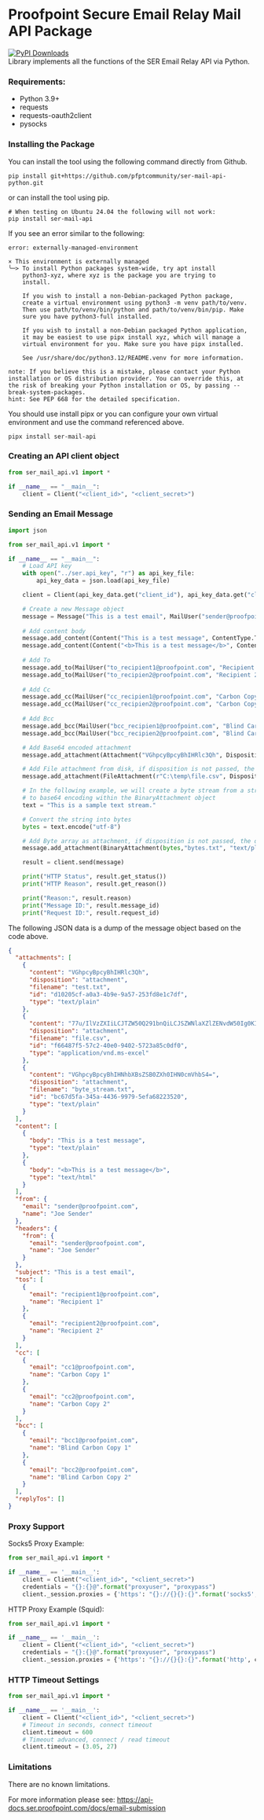 # Proofpoint Secure Email Relay Mail API Package

[![PyPI Downloads](https://static.pepy.tech/badge/ser-mail-api)](https://pepy.tech/projects/ser-mail-api)  
Library implements all the functions of the SER Email Relay API via Python.

### Requirements:

* Python 3.9+
* requests
* requests-oauth2client
* pysocks

### Installing the Package

You can install the tool using the following command directly from Github.

```
pip install git+https://github.com/pfptcommunity/ser-mail-api-python.git
```

or can install the tool using pip.

```
# When testing on Ubuntu 24.04 the following will not work:
pip install ser-mail-api
```

If you see an error similar to the following:

```
error: externally-managed-environment

× This environment is externally managed
╰─> To install Python packages system-wide, try apt install
    python3-xyz, where xyz is the package you are trying to
    install.

    If you wish to install a non-Debian-packaged Python package,
    create a virtual environment using python3 -m venv path/to/venv.
    Then use path/to/venv/bin/python and path/to/venv/bin/pip. Make
    sure you have python3-full installed.

    If you wish to install a non-Debian packaged Python application,
    it may be easiest to use pipx install xyz, which will manage a
    virtual environment for you. Make sure you have pipx installed.

    See /usr/share/doc/python3.12/README.venv for more information.

note: If you believe this is a mistake, please contact your Python installation or OS distribution provider. You can override this, at the risk of breaking your Python installation or OS, by passing --break-system-packages.
hint: See PEP 668 for the detailed specification.
```

You should use install pipx or you can configure your own virtual environment and use the command referenced above.

```
pipx install ser-mail-api
```

### Creating an API client object

```python
from ser_mail_api.v1 import *

if __name__ == "__main__":
    client = Client("<client_id>", "<client_secret>")
```

### Sending an Email Message

```python
import json

from ser_mail_api.v1 import *

if __name__ == "__main__":
    # Load API key
    with open("../ser.api_key", "r") as api_key_file:
        api_key_data = json.load(api_key_file)

    client = Client(api_key_data.get("client_id"), api_key_data.get("client_secret"))

    # Create a new Message object
    message = Message("This is a test email", MailUser("sender@proofpoint.com", "Joe Sender"))
    
    # Add content body
    message.add_content(Content("This is a test message", ContentType.Text))
    message.add_content(Content("<b>This is a test message</b>", ContentType.Html))
    
    # Add To
    message.add_to(MailUser("to_recipient1@proofpoint.com", "Recipient 1"))
    message.add_to(MailUser("to_recipien2@proofpoint.com", "Recipient 2"))
    
    # Add Cc
    message.add_cc(MailUser("cc_recipien1@proofpoint.com", "Carbon Copy 1"))
    message.add_cc(MailUser("cc_recipien2@proofpoint.com", "Carbon Copy 2"))
    
    # Add Bcc
    message.add_bcc(MailUser("bcc_recipien1@proofpoint.com", "Blind Carbon Copy 1"))
    message.add_bcc(MailUser("bcc_recipien2@proofpoint.com", "Blind Carbon Copy 2"))

    # Add Base64 encoded attachment
    message.add_attachment(Attachment("VGhpcyBpcyBhIHRlc3Qh", Disposition.Attachment, "test.txt", "text/plain"))

    # Add File attachment from disk, if disposition is not passed, the default is Disposition.Attachment
    message.add_attachment(FileAttachment(r"C:\temp\file.csv", Disposition.Attachment))

    # In the following example, we will create a byte stream from a string. This byte array is converted
    # to base64 encoding within the BinaryAttachment object
    text = "This is a sample text stream."

    # Convert the string into bytes
    bytes = text.encode("utf-8")

    # Add Byte array as attachment, if disposition is not passed, the default is Disposition.Attachment
    message.add_attachment(BinaryAttachment(bytes,"bytes.txt", "text/plain", Disposition.Attachment))

    result = client.send(message)

    print("HTTP Status", result.get_status())
    print("HTTP Reason", result.get_reason())

    print("Reason:", result.reason)
    print("Message ID:", result.message_id)
    print("Request ID:", result.request_id)
```

The following JSON data is a dump of the message object based on the code above.

```json
{
  "attachments": [
    {
      "content": "VGhpcyBpcyBhIHRlc3Qh",
      "disposition": "attachment",
      "filename": "test.txt",
      "id": "d10205cf-a0a3-4b9e-9a57-253fd8e1c7df",
      "type": "text/plain"
    },
    {
      "content": "77u/IlVzZXIiLCJTZW50Q291bnQiLCJSZWNlaXZlZENvdW50Ig0KIm5vcmVwbHlAcHJvb2Zwb2ludC5jb20sIGxqZXJhYmVrQHBmcHQuaW8iLCIwIiwiMCINCg==",
      "disposition": "attachment",
      "filename": "file.csv",
      "id": "f66487f5-57c2-40e0-9402-5723a85c0df0",
      "type": "application/vnd.ms-excel"
    },
    {
      "content": "VGhpcyBpcyBhIHNhbXBsZSB0ZXh0IHN0cmVhbS4=",
      "disposition": "attachment",
      "filename": "byte_stream.txt",
      "id": "bc67d5fa-345a-4436-9979-5efa68223520",
      "type": "text/plain"
    }
  ],
  "content": [
    {
      "body": "This is a test message",
      "type": "text/plain"
    },
    {
      "body": "<b>This is a test message</b>",
      "type": "text/html"
    }
  ],
  "from": {
    "email": "sender@proofpoint.com",
    "name": "Joe Sender"
  },
  "headers": {
    "from": {
      "email": "sender@proofpoint.com",
      "name": "Joe Sender"
    }
  },
  "subject": "This is a test email",
  "tos": [
    {
      "email": "recipient1@proofpoint.com",
      "name": "Recipient 1"
    },
    {
      "email": "recipient2@proofpoint.com",
      "name": "Recipient 2"
    }
  ],
  "cc": [
    {
      "email": "cc1@proofpoint.com",
      "name": "Carbon Copy 1"
    },
    {
      "email": "cc2@proofpoint.com",
      "name": "Carbon Copy 2"
    }
  ],
  "bcc": [
    {
      "email": "bcc1@proofpoint.com",
      "name": "Blind Carbon Copy 1"
    },
    {
      "email": "bcc2@proofpoint.com",
      "name": "Blind Carbon Copy 2"
    }
  ],
  "replyTos": []
}
```

### Proxy Support

Socks5 Proxy Example:

```python
from ser_mail_api.v1 import *

if __name__ == '__main__':
    client = Client("<client_id>", "<client_secret>")
    credentials = "{}:{}@".format("proxyuser", "proxypass")
    client._session.proxies = {'https': "{}://{}{}:{}".format('socks5', credentials, '<your_proxy>', '8128')}
```

HTTP Proxy Example (Squid):

```python
from ser_mail_api.v1 import *

if __name__ == '__main__':
    client = Client("<client_id>", "<client_secret>")
    credentials = "{}:{}@".format("proxyuser", "proxypass")
    client._session.proxies = {'https': "{}://{}{}:{}".format('http', credentials, '<your_proxy>', '3128')}

```

### HTTP Timeout Settings

```python
from ser_mail_api.v1 import *

if __name__ == '__main__':
    client = Client("<client_id>", "<client_secret>")
    # Timeout in seconds, connect timeout
    client.timeout = 600
    # Timeout advanced, connect / read timeout
    client.timeout = (3.05, 27)
```

### Limitations

There are no known limitations.

For more information please see: https://api-docs.ser.proofpoint.com/docs/email-submission
